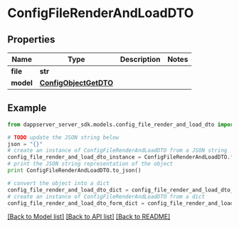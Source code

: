 # ConfigFileRenderAndLoadDTO


## Properties

Name | Type | Description | Notes
------------ | ------------- | ------------- | -------------
**file** | **str** |  | 
**model** | [**ConfigObjectGetDTO**](ConfigObjectGetDTO.md) |  | 

## Example

```python
from dappserver_server_sdk.models.config_file_render_and_load_dto import ConfigFileRenderAndLoadDTO

# TODO update the JSON string below
json = "{}"
# create an instance of ConfigFileRenderAndLoadDTO from a JSON string
config_file_render_and_load_dto_instance = ConfigFileRenderAndLoadDTO.from_json(json)
# print the JSON string representation of the object
print ConfigFileRenderAndLoadDTO.to_json()

# convert the object into a dict
config_file_render_and_load_dto_dict = config_file_render_and_load_dto_instance.to_dict()
# create an instance of ConfigFileRenderAndLoadDTO from a dict
config_file_render_and_load_dto_form_dict = config_file_render_and_load_dto.from_dict(config_file_render_and_load_dto_dict)
```
[[Back to Model list]](../README.md#documentation-for-models) [[Back to API list]](../README.md#documentation-for-api-endpoints) [[Back to README]](../README.md)


